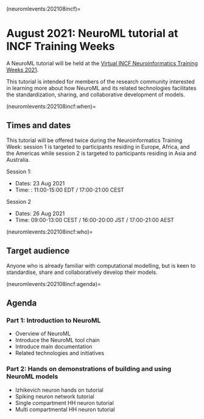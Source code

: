 (neuromlevents:202108incf)=
# August 2021: NeuroML tutorial at INCF Training Weeks

A NeuroML tutorial will be held at the [Virtual INCF Neuroinformatics Training Weeks 2021](https://www.incf.org/virtual-incf-neuroinformatics-training-week-2021).

This tutorial is intended for members of the research community interested in learning more about how NeuroML and its related technologies facilitates the standardization, sharing, and collaborative development of models.

(neuromlevents:202108incf:when)=
## Times and dates

This tutorial will be offered twice during the Neuroinformatics Training Week: session 1 is targeted to participants residing in Europe, Africa, and the Americas while session 2 is targeted to participants residing in Asia and Australia.

Session 1:
- Dates: 23 Aug 2021
- Time: : 11:00-15:00 EDT / 17:00-21:00 CEST

Session 2
- Dates: 26 Aug 2021
- Time: 09:00-13:00 CEST / 16:00-20:00 JST / 17:00-21:00 AEST

(neuromlevents:202108incf:who)=
## Target audience

Anyone who is already familiar with computational modelling, but is keen to standardise, share and collaboratively develop their models.

(neuromlevents:202108incf:agenda)=
## Agenda

### Part 1: Introduction to NeuroML

- Overview of NeuroML
- Introduce the NeuroML tool chain
- Introduce main documentation
- Related technologies and initiatives

### Part 2: Hands on demonstrations of building and using NeuroML models

- Izhikevich neuron hands on tutorial
- Spiking neuron network tutorial
- Single compartment HH neuron tutorial
- Multi compartmental HH neuron tutorial
